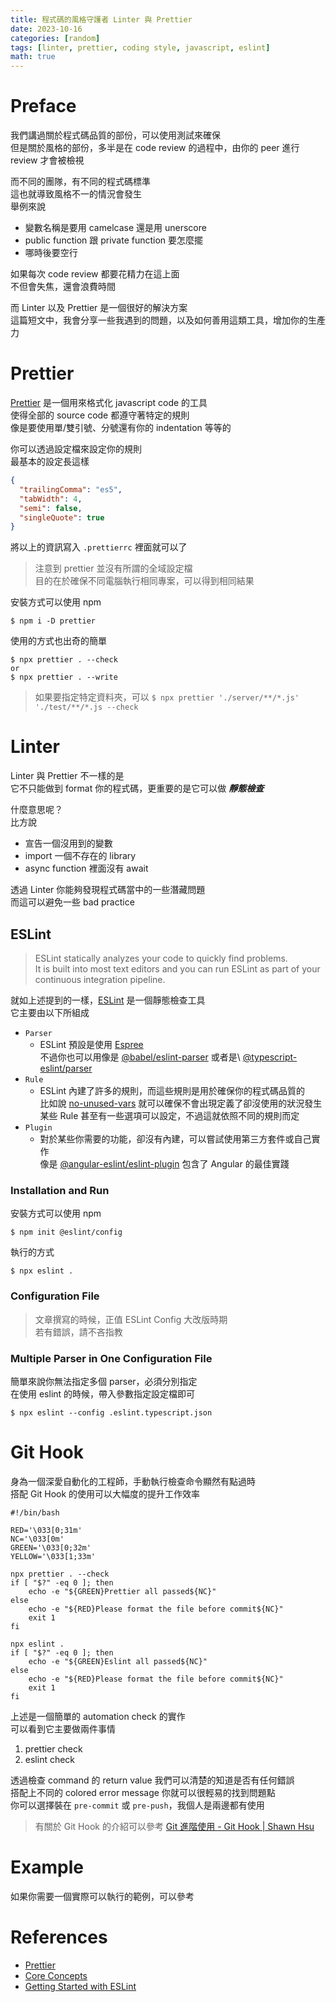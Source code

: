 ```yaml
---
title: 程式碼的風格守護者 Linter 與 Prettier
date: 2023-10-16
categories: [random]
tags: [linter, prettier, coding style, javascript, eslint]
math: true
---
```


# Preface
我們講過關於程式碼品質的部份，可以使用測試來確保\
但是關於風格的部份，多半是在 code review 的過程中，由你的 peer 進行 review 才會被檢視

而不同的團隊，有不同的程式碼標準\
這也就導致風格不一的情況會發生\
舉例來說
+ 變數名稱是要用 camelcase 還是用 unerscore
+ public function 跟 private function 要怎麼擺
+ 哪時後要空行

如果每次 code review 都要花精力在這上面\
不但會失焦，還會浪費時間

而 Linter 以及 Prettier 是一個很好的解決方案\
這篇短文中，我會分享一些我遇到的問題，以及如何善用這類工具，增加你的生產力

# Prettier
[Prettier](https://prettier.io/) 是一個用來格式化 javascript code 的工具\
使得全部的 source code 都遵守著特定的規則\
像是要使用單/雙引號、分號還有你的 indentation 等等的

你可以透過設定檔來設定你的規則\
最基本的設定長這樣
```json
{
  "trailingComma": "es5",
  "tabWidth": 4,
  "semi": false,
  "singleQuote": true
}
```
將以上的資訊寫入 `.prettierrc` 裡面就可以了

> 注意到 prettier 並沒有所謂的全域設定檔\
> 目的在於確保不同電腦執行相同專案，可以得到相同結果

安裝方式可以使用 npm
```shell
$ npm i -D prettier
```

使用的方式也出奇的簡單
```shell
$ npx prettier . --check
or
$ npx prettier . --write
```

> 如果要指定特定資料夾，可以 `$ npx prettier './server/**/*.js' './test/**/*.js --check`

# Linter
Linter 與 Prettier 不一樣的是\
它不只能做到 format 你的程式碼，更重要的是它可以做 ***靜態檢查***

什麼意思呢？\
比方說
+ 宣告一個沒用到的變數
+ import 一個不存在的 library
+ async function 裡面沒有 await

透過 Linter 你能夠發現程式碼當中的一些潛藏問題\
而這可以避免一些 bad practice

## ESLint
> ESLint statically analyzes your code to quickly find problems.\
> It is built into most text editors and you can run ESLint as part of your continuous integration pipeline.

就如上述提到的一樣，[ESLint](https://eslint.org/) 是一個靜態檢查工具\
它主要由以下所組成

+ `Parser`
    + ESLint 預設是使用 [Espree](https://github.com/eslint/espree)\
        不過你也可以用像是 [@babel/eslint-parser](https://www.npmjs.com/package/@babel/eslint-parser) 或者是\ [@typescript-eslint/parser](https://www.npmjs.com/package/@typescript-eslint/parser)
+ `Rule`
    + ESLint 內建了許多的規則，而這些規則是用於確保你的程式碼品質的\
        比如說 [no-unused-vars](https://eslint.org/docs/latest/rules/no-unused-vars) 就可以確保不會出現定義了卻沒使用的狀況發生\
        某些 Rule 甚至有一些選項可以設定，不過這就依照不同的規則而定
+ `Plugin`
    + 對於某些你需要的功能，卻沒有內建，可以嘗試使用第三方套件或自己實作\
        像是 [@angular-eslint/eslint-plugin](https://www.npmjs.com/package/@angular-eslint/eslint-plugin) 包含了 Angular 的最佳實踐

### Installation and Run
安裝方式可以使用 npm
```shell
$ npm init @eslint/config
```

<!-- TODO -->

執行的方式
```shell
$ npx eslint .
```

### Configuration File
<!-- TODO -->

> 文章撰寫的時候，正值 ESLint Config 大改版時期\
> 若有錯誤，請不吝指教

### Multiple Parser in One Configuration File
簡單來說你無法指定多個 parser，必須分別指定\
在使用 eslint 的時候，帶入參數指定設定檔即可

```shell
$ npx eslint --config .eslint.typescript.json
```

# Git Hook
身為一個深愛自動化的工程師，手動執行檢查命令顯然有點過時\
搭配 Git Hook 的使用可以大幅度的提升工作效率

```shell
#!/bin/bash

RED='\033[0;31m'
NC='\033[0m'
GREEN='\033[0;32m'
YELLOW='\033[1;33m'

npx prettier . --check
if [ "$?" -eq 0 ]; then
    echo -e "${GREEN}Prettier all passed${NC}"
else
    echo -e "${RED}Please format the file before commit${NC}"
    exit 1
fi

npx eslint .
if [ "$?" -eq 0 ]; then
    echo -e "${GREEN}Eslint all passed${NC}"
else
    echo -e "${RED}Please format the file before commit${NC}"
    exit 1
fi
```
上述是一個簡單的 automation check 的實作\
可以看到它主要做兩件事情
1. prettier check
2. eslint check

透過檢查 command 的 return value 我們可以清楚的知道是否有任何錯誤\
搭配上不同的 colored error message 你就可以很輕易的找到問題點\
你可以選擇裝在 `pre-commit` 或 `pre-push`，我個人是兩邊都有使用

> 有關於 Git Hook 的介紹可以參考 [Git 進階使用 - Git Hook \| Shawn Hsu](../../git/git-hook)

# Example
如果你需要一個實際可以執行的範例，可以參考
<!-- TODO -->

# References
+ [Prettier](https://prettier.io/)
+ [Core Concepts](https://eslint.org/docs/latest/use/core-concepts#plugins)
+ [Getting Started with ESLint](https://eslint.org/docs/latest/use/getting-started)
